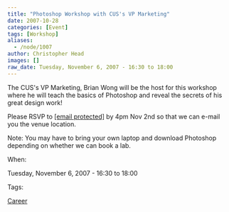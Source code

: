 ```yaml
---
title: "Photoshop Workshop with CUS's VP Marketing"
date: 2007-10-28
categories: [Event]
tags: [Workshop]
aliases:
  - /node/1007
author: Christopher Head
images: []
raw_date: Tuesday, November 6, 2007 - 16:30 to 18:00
---
```


The CUS's VP Marketing, Brian Wong will be the host for this workshop where he will teach the basics of Photoshop and reveal the secrets of his great design work!

Please RSVP to [\[email protected\]](/cdn-cgi/l/email-protection#4f262129200f3a2d2c2d26353b2a2c27612c2022) by 4pm Nov 2nd so that we can e-mail you the venue location.

Note: You may have to bring your own laptop and download Photoshop depending on whether we can book a lab.

When: 

Tuesday, November 6, 2007 - 16:30 to 18:00

Tags: 

[Career](/career)
